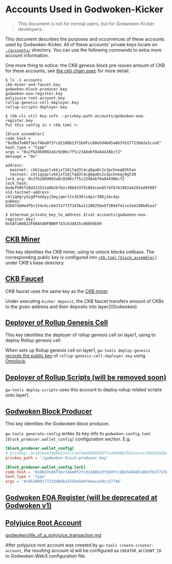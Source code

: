 # Accounts Used in Godwoken-Kicker

> This document is not for normal users, but for Godwoken-Kicker developers.

This document describes the purposes and occurrences of these accounts used by Godwoken-Kicker. All of these accounts' private keys locate on [`./accounts/`](../accounts/) directory. You can use the following commands to extra more account information.

One more thing to notice: the CKB genesis block pre-issues amount of CKB for these accounts, see [the ckb chain spec](../docker/layer1/ckb/specs/dev.toml) for more detail.

```shell
$ ls -1 accounts
ckb-miner-and-faucet.key
godwoken-block-producer.key
godwoken-eoa-register.key
polyjuice-root-account.key
rollup-genesis-cell-deployer.key
rollup-scripts-deployer.key

$ ckb-cli util key-info --privkey-path accounts/godwoken-eoa-register.key
Put this config in < ckb.toml >:

[block_assembler]
code_hash = "0x9bd7e06f3ecf4be0f2fcd2188b23f1b9fcc88e5d4b65a8637b17723bbda3cce8"
hash_type = "type"
args = "0x2fb2d69092a6c9206c7f5c2348ebf0a84438bcf2"
message = "0x"

address:
  mainnet: ckb1qyqzlvkkjzf2djfqd3l4cg6ga0c2s3pchneq02k5an
  testnet: ckt1qyqzlvkkjzf2djfqd3l4cg6ga0c2s3pchneqj0gt30
lock_arg: 0x2fb2d69092a6c9206c7f5c2348ebf0a84438bcf2
lock_hash: 0xdef995f28d313531a8b2bfb2c38b933f91803cee857df6741982a4293a49f007
old-testnet-address: ckt1q9gry5zg97eddyyj5myjqmrlts3536ls4pzr308j2mc4qc
pubkey: 03b87ab0edfbc154c6cc6437a773f343ba1120825be5f2664f41ce3e4180b05aa7

$ ethereum_private_key_to_address $(cat accounts/godwoken-eoa-register.key)
0x5Afa08022F00A540FBB0F743c63d835c08056E89
```

## [CKB Miner](../accounts/ckb-miner-and-faucet.key)

  This key identities the CKB miner, using to unlock blocks cellbase. The corresponding public key is configured into [`ckb.toml` `[block_assembler]`](../docker/layer1/ckb/ckb.toml#L143-L147) under CKB's base directory.

## [CKB Faucet](../accounts/ckb-miner-and-faucet.key)

  CKB faucet uses the same key as the [CKB miner](./accounts.md#CKB%20Miner).

  Under executing `kicker deposit`, the CKB faucet transfers amount of CKBs to the given address and then deposits into layer2(Godwoken).

## [Deployer of Rollup Genesis Cell](../accounts/rollup-genesis-cell-deployer.key)

  This key identities the deployer of rollup genesis cell on layer1, using to deploy Rollup genesis cell.

  When sets up Rollup genesis cell on layer1, `gw-tools deploy-genesis` [records the public key](https://github.com/nervosnetwork/godwoken/blob/c18807b5cfaa961c230e15e3a381570c324db6f8/crates/tools/src/deploy_genesis.rs#L428-L448) of `rollup-genesis-cell-deployer.key` using [Omnilock](https://blog.cryptape.com/omnilock-a-universal-lock-that-powers-interoperability-1).

## [Deployer of Rollup Scripts (will be removed soon)](../accounts/rollup-scripts-deployer.key)

  `gw-tools deploy-scripts` uses this account to deploy rollup related scripts onto layer1.

## [Godwoken Block Producer](../accounts/godwoken-block-producer.key)

  This key identities the Godwoken block producer. 

  `gw-tools generate-config` writes its key info to `godwoken-config.toml` `[block_producer.wallet_config]` configuration section. E.g.

  ```toml
  [block_producer.wallet_config]
  # privkey: 0x182ee410e8d11e7cc7ef4e46999569ffc49060b76b2eecec1865b592bedeb178
  privkey_path = '/godwoken-block-producer.key'
  
  [block_producer.wallet_config.lock]
  code_hash = '0x9bd7e06f3ecf4be0f2fcd2188b23f1b9fcc88e5d4b65a8637b17723bbda3cce8'
  hash_type = 'type'
  args = '0x952809177232d0dba355ba5b6f4eaca39cc57746'
  ```

## [Godwoken EOA Register (will be deprecated at Godwoken v1)](../accounts/godwoken-eoa-register.key)

## [Polyjuice Root Account](../accounts/polyjuice-root-account.key)

  [godwoken/life_of_a_polyjuice_transaction.md](https://github.com/nervosnetwork/godwoken/blob/master/docs/life_of_a_polyjuice_transaction.md#root-account--deployment)

  After polyjuice root account was created by `gw-tools create-creator-account`, the resulting account id will be configured as `CREATOR_ACCOUNT_ID` to Godwoken-Web3 configuration file.
